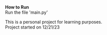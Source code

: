 **How to Run**  
Run the file 'main.py'


This is a personal project for learning purposes.  
Project started on 12/21/23


